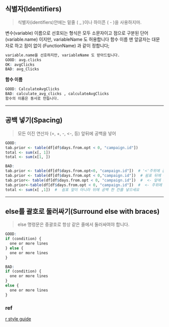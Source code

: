 
## 식별자(Identifiers)
> 식별자(identifiers)안에는 밑줄 ( _ )이나 하이픈 ( - )을 사용하지마.

변수(variable) 이름으로 선호되는 형식은 모두 소문자이고 점으로 구분된 단어 (variable.name) 이지만, variableName 도 허용합니다
함수 이름 맨 앞글자는 대문자로 하고 점이 없이 (FunctionName) 과 같이 정합니다; 

```r
variable.name을 선호하지만, variableName 도 받아드립니다. 
GOOD: avg.clicks 
OK: avgClicks 
BAD: avg_Clicks
```

**함수 이름** 
```r
GOOD: CalculateAvgClicks 
BAD: calculate_avg_clicks , calculateAvgClicks 
함수의 이름은 동사로 만듭니다. 
```

---

## 공백 넣기(Spacing)
> 모든 이진 연산자 (=, +, -, <-, 등) 앞뒤에 공백을 넣어
```r
GOOD:
tab.prior <- table(df[df$days.from.opt < 0, "campaign.id"])
total <- sum(x[, 1])
total <- sum(x[1, ])
```

```r
BAD:
tab.prior <- table(df[df$days.from.opt<0, "campaign.id"])  # '<'주위에 공백이 필요합니다.
tab.prior <- table(df[df$days.from.opt < 0,"campaign.id"])  # 쉼표 뒤에 공백 한 칸를 넣으세요
tab.prior<- table(df[df$days.from.opt < 0, "campaign.id"])  #  <- 앞에 공백 한 칸를 넣으세요
tab.prior<-table(df[df$days.from.opt < 0, "campaign.id"])  #  <- 주위에 공백이 필요합니다
total <- sum(x[ ,1])  #  쉼표 앞이 아니라 뒤에 공백 한 칸를 넣으세요
```

---

## else를 괄호로 둘러싸기(Surround else with braces)
>else 명령문은 중괄호로 항상 같은 줄에서 둘러싸여야 합니다.

```r
GOOD:
if (condition) {
  one or more lines
} else {
  one or more lines
}

BAD:
if (condition) {
  one or more lines
}
else {
  one or more lines
}
```

### ref
[r style guide](http://dialektike.github.io/Rguide.xml#attach)
